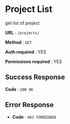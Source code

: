 # Project List

get list of project

**URL** : `/projects/`

**Method** : `GET`

**Auth required** : YES

**Permissions required** : YES

## Success Response

**Code** : `200 OK`

## Error Response

* **Code** : `403 FORBIDDEN`
